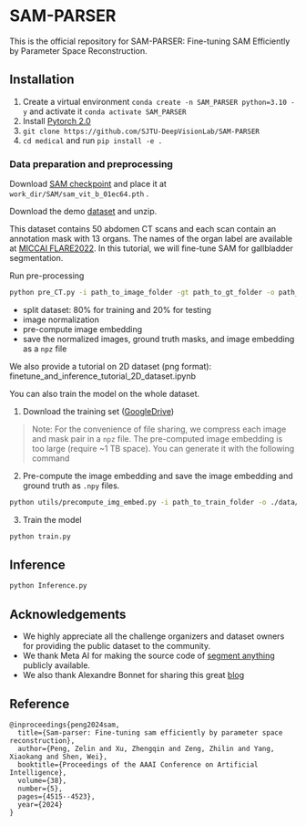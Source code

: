 # SAM-PARSER
This is the official repository for SAM-PARSER: Fine-tuning SAM Efficiently by Parameter Space Reconstruction.


## Installation 
1. Create a virtual environment `conda create -n SAM_PARSER python=3.10 -y` and activate it `conda activate SAM_PARSER`
2. Install [Pytorch 2.0](https://pytorch.org/get-started/locally/)
3. `git clone https://github.com/SJTU-DeepVisionLab/SAM-PARSER`
4. `cd medical` and run `pip install -e .`


### Data preparation and preprocessing

Download [SAM checkpoint](https://dl.fbaipublicfiles.com/segment_anything/sam_vit_b_01ec64.pth) and place it at `work_dir/SAM/sam_vit_b_01ec64.pth` .

Download the demo [dataset](https://zenodo.org/record/7860267) and unzip.

This dataset contains 50 abdomen CT scans and each scan contain an annotation mask with 13 organs. The names of the organ label are available at [MICCAI FLARE2022](https://flare22.grand-challenge.org/).
In this tutorial, we will fine-tune SAM for gallbladder segmentation.

Run pre-processing

```bash
python pre_CT.py -i path_to_image_folder -gt path_to_gt_folder -o path_to_output
```

- split dataset: 80% for training and 20% for testing
- image normalization
- pre-compute image embedding
- save the normalized images, ground truth masks, and image embedding as a `npz` file

We also provide a tutorial on 2D dataset (png format): finetune_and_inference_tutorial_2D_dataset.ipynb 

You can also train the model on the whole dataset. 
1) Download the training set ([GoogleDrive](https://drive.google.com/drive/folders/1pwpAkWPe6czxkATG9SmVV0TP62NZiKld?usp=share_link))

> Note: For the convenience of file sharing, we compress each image and mask pair in a `npz` file. The pre-computed image embedding is too large (require ~1 TB space). You can generate it with the following command

2) Pre-compute the image embedding and save the image embedding and ground truth as `.npy` files. 

```bash
python utils/precompute_img_embed.py -i path_to_train_folder -o ./data/Tr_npy
```

3) Train the model

```bash
python train.py
```

## Inference


```bash
python Inference.py
```


## Acknowledgements
- We highly appreciate all the challenge organizers and dataset owners for providing the public dataset to the community. 
- We thank Meta AI for making the source code of [segment anything](https://github.com/facebookresearch/segment-anything) publicly available.
- We also thank Alexandre Bonnet for sharing this great [blog](https://encord.com/blog/learn-how-to-fine-tune-the-segment-anything-model-sam/)


## Reference

```
@inproceedings{peng2024sam,
  title={Sam-parser: Fine-tuning sam efficiently by parameter space reconstruction},
  author={Peng, Zelin and Xu, Zhengqin and Zeng, Zhilin and Yang, Xiaokang and Shen, Wei},
  booktitle={Proceedings of the AAAI Conference on Artificial Intelligence},
  volume={38},
  number={5},
  pages={4515--4523},
  year={2024}
}
```
